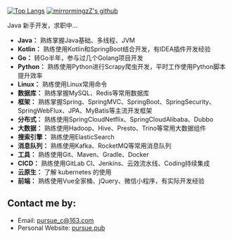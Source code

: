 <!--
**pursue-wind/pursue-wind** is a ✨ _special_ ✨ repository because its `README.md` (this file) appears on your GitHub profile.

Here are some ideas to get you started:

- 🔭 I’m currently working on ...
- 🌱 I’m currently learning ...
- 👯 I’m looking to collaborate on ...
- 🤔 I’m looking for help with ...
- 💬 Ask me about ...
- 📫 How to reach me: ...
- 😄 Pronouns: ...
- ⚡ Fun fact: ...
-->
[![Top Langs](https://github-readme-stats.vercel.app/api/top-langs/?username=pursue-wind&layout=compact&hide=HTML)](https://pursue.pub)
[![mirrormingzZ's github](https://github-readme-stats.vercel.app/api?username=pursue-wind&hide=contribs,prs&count_private=true&show_icons=true)](https://pursue.pub)

Java 新手开发，求职中...

- **Java：**  熟练掌握Java基础、多线程、JVM
- **Kotlin：**  熟练使用Kotlin和SpringBoot结合开发，有IDEA插件开发经验
- **Go：**  转Go半年，参与过几个Golang项目开发
- **Python：**  熟练使用Python进行Scrapy爬虫开发，平时工作使用Python脚本提升效率
- **Linux：** 熟练使用Linux常用命令
- **数据库：** 熟练掌握MySQL、Redis等常用数据库
- **框架：** 熟练掌握Spring、SpringMVC、SpringBoot、SpringSecurity、SpringWebFlux、JPA、MyBatis等主流开发框架
- **分布式：** 熟练使用SpringCloudNetflix、SpringCloudAlibaba、Dubbo
- **大数据：** 熟练使用Hadoop、Hive、Presto、Trino等常用大数据组件
- **搜索引擎：** 熟练使用ElasticSearch
- **消息队列：** 熟练使用Kafka、RocketMQ等常用消息队列
- **工具：** 熟练使用Git、Maven、Gradle、Docker
- **CICD：** 熟练使用GitLab CI、Jenkins、云效流水线、Coding持续集成
- **云原生：** 了解 kubernetes 的使用
- **前端：** 熟练使用Vue全家桶、jQuery、微信小程序，有实际开发经验

## Contact me by:
- Email: [pursue_c@163.com](mailto:pursue_c@163.com)
- Personal Website: [pursue.pub](https://doc.pursue.pub)
